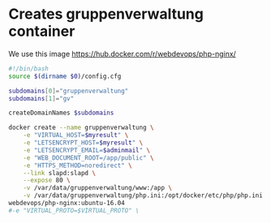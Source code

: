 # Creates gruppenverwaltung container
We use this image https://hub.docker.com/r/webdevops/php-nginx/

```` bash
#!/bin/bash
source $(dirname $0)/config.cfg

subdomains[0]="gruppenverwaltung"
subdomains[1]="gv"

createDomainNames $subdomains

docker create --name gruppenverwaltung \
    -e "VIRTUAL_HOST=$myresult" \
    -e "LETSENCRYPT_HOST=$myresult" \
    -e "LETSENCRYPT_EMAIL=$adminmail" \
    -e "WEB_DOCUMENT_ROOT=/app/public" \
    -e "HTTPS_METHOD=noredirect" \
    --link slapd:slapd \
    --expose 80 \
    -v /var/data/gruppenverwaltung/www:/app \
    -v /var/data/gruppenverwaltung/php.ini:/opt/docker/etc/php/php.ini \
webdevops/php-nginx:ubuntu-16.04
#-e "VIRTUAL_PROTO=$VIRTUAL_PROTO" \

````
